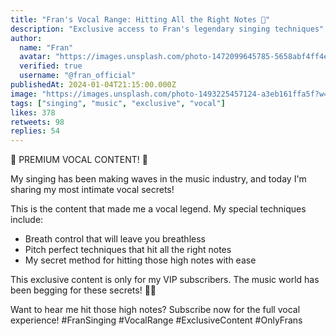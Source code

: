 ```yaml
---
title: "Fran's Vocal Range: Hitting All the Right Notes 🎤"
description: "Exclusive access to Fran's legendary singing techniques"
author:
  name: "Fran"
  avatar: "https://images.unsplash.com/photo-1472099645785-5658abf4ff4e?w=150&h=150&fit=crop&crop=face"
  verified: true
  username: "@fran_official"
publishedAt: 2024-01-04T21:15:00.000Z
image: "https://images.unsplash.com/photo-1493225457124-a3eb161ffa5f?w=800&h=400&fit=crop"
tags: ["singing", "music", "exclusive", "vocal"]
likes: 378
retweets: 98
replies: 54
---
```


🎤 PREMIUM VOCAL CONTENT! 🎤

My singing has been making waves in the music industry, and today I'm sharing my most intimate vocal secrets!

This is the content that made me a vocal legend. My special techniques include:
- Breath control that will leave you breathless
- Pitch perfect techniques that hit all the right notes
- My secret method for hitting those high notes with ease

This exclusive content is only for my VIP subscribers. The music world has been begging for these secrets! 🎵✨

Want to hear me hit those high notes? Subscribe now for the full vocal experience! #FranSinging #VocalRange #ExclusiveContent #OnlyFrans 